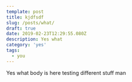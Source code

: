 ```yaml
---
template: post
title: kjdfsdf
slug: /posts/what/
draft: true
date: 2019-02-23T12:29:55.080Z
description: Yes what
category: 'yes'
tags:
  - you
---
```

Yes what body is here testing different stuff man
